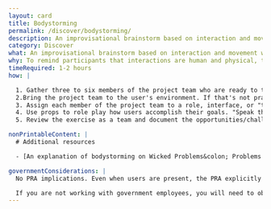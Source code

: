 ```yaml
---
layout: card
title: Bodystorming
permalink: /discover/bodystorming/
description: An improvisational brainstorm based on interaction and movement with the body.
category: Discover
what: An improvisational brainstorm based on interaction and movement with the body.
why: To remind participants that interactions are human and physical, to teach stakeholders empathy for users, and to get away from our computers.
timeRequired: 1-2 hours
how: |

  1. Gather three to six members of the project team who are ready to think on their feet. If possible, identify a few users who can play along.
  2.Bring the project team to the user's environment. If that's not practical, model the user's environment in a conference room.
  3. Assign each member of the project team to a role, interface, or "touchpoint" that you have identified in a [journey map](/decide/journey-mapping/). If users are present, ask them to pretend to accomplish their goals as usual. Otherwise, assign a [persona](/decide/personas/) to each member of the product team who isn't serving as a touchpoint. If you anticipate discomfort, assign roles in advance and start with a basic script.
  4. Use props to role play how users accomplish their goals. "Speak the interface" to one another. For example, one of the touchpoints might say "Submit all of your required forms," and the user might respond "Arg! I don't know what forms are required!"
  5. Review the exercise as a team and document the opportunities/challenges that this exercise suggests.

nonPrintableContent: |
  # Additional resources

  - [An explanation of bodystorming on Wicked Problems&colon; Problems Worth Solving. Austin Center for Design.](https://www.wickedproblems.com/6_bodystorming.php)

governmentConsiderations: |
  No PRA implications. Even when users are present, the PRA explicitly exempts direct observation and non-standardized conversation, 5 CFR 1320.3(h)3.

  If you are not working with government employees, you will need to observe standard precautions for archiving personally identifiable information.
---
```

